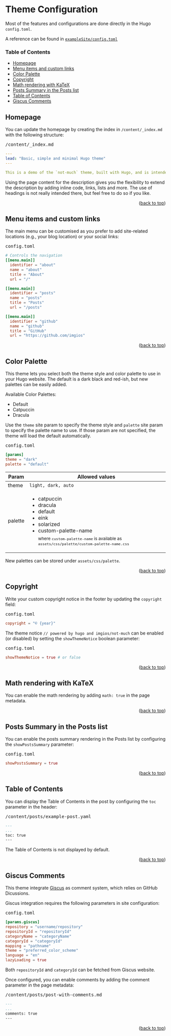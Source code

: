 <a id="readme-top"></a><h1>Theme Configuration</h1>

Most of the features and configurations are done directly in the Hugo `config.toml`.

A reference can be found in [`exampleSite/config.toml`](https://github.com/imgios/not-much/blob/main/exampleSite/config.toml)

### Table of Contents

- [Homepage](#homepage)
- [Menu items and custom links](#menu-items-and-custom-links)
- [Color Palette](#color-palette)
- [Copyright](#copyright)
- [Math rendering with KaTeX](#math-rendering-with-katex)
- [Posts Summary in the Posts list](#posts-summary-in-the-posts-list)
- [Table of Contents](#table-of-contents)
- [Giscus Comments](#giscus-comments)

## Homepage

You can update the homepage by creating the index in `/content/_index.md` with the following structure:

<kbd>/content/_index.md</kbd>
```yaml
---
lead: "Basic, simple and minimal Hugo theme"
---

This is a demo of the `not-much` theme, built with Hugo, and is intended to be trouble-free. Explore it to see what `not-much` has to offer.
```

Using the page content for the description gives you the flexibility to extend the description by adding inline code, links, lists and more. The use of headings is not really intended there, but feel free to do so if you like.

<p align="right">(<a href="#readme-top">back to top</a>)</p>

## Menu items and custom links

The main menu can be customised as you prefer to add site-related locations (e.g., your blog location) or your social links:

<kbd>config.toml</kbd>
```toml
# Controls the navigation
[[menu.main]]
  identifier = "about"
  name = "about"
  title = "About"
  url = "/"

[[menu.main]]
  identifier = "posts"
  name = "posts"
  title = "Posts"
  url = "/posts"

[[menu.main]]
  identifier = "github"
  name = "github"
  title = "GitHub"
  url = "https://github.com/imgios"
```

<p align="right">(<a href="#readme-top">back to top</a>)</p>

## Color Palette

This theme lets you select both the theme style and color palette to use in your Hugo website. The default is a dark black and red-ish, but new palettes can be easily added.

Available Color Palettes:
- Default
- Catpuccin
- Dracula

Use the `theme` site param to specify the theme style and `palette` site param to specify the palette name to use. If those param are not specified, the theme will load the default automatically.

<kbd>config.toml</kbd>
```toml
[params]
theme = "dark"
palette = "default"
```

| Param | Allowed values |
|-------|----------------|
| theme | `light, dark, auto` |
| palette | <ul><li>catpuccin</li><li>dracula</li><li>default</li><li>eink</li><li>solarized</li><li>custom-palette-name<br/><sub>where `custom-palette-name` is available as `assets/css/palette/custom-palette-name.css`</sub></li> |

New palettes can be stored under `assets/css/palette`.

<p align="right">(<a href="#readme-top">back to top</a>)</p>

## Copyright

Write your custom copyright notice in the footer by updating the `copyright` field:

<kbd>config.toml</kbd>
```toml
copyright = "© {year}"
```

The theme notice `// powered by hugo and imgios/not-much` can be enabled (or disabled) by setting the `showThemeNotice` boolean parameter:

<kbd>config.toml</kbd>
```toml
showThemeNotice = true # or false
```

<p align="right">(<a href="#readme-top">back to top</a>)</p>

## Math rendering with KaTeX

You can enable the math rendering by adding `math: true` in the page metadata.

<p align="right">(<a href="#readme-top">back to top</a>)</p>

## Posts Summary in the Posts list

You can enable the posts summary rendering in the Posts list by configuring the `showPostsSummary` parameter:

<kbd>config.toml</kbd>
```toml
showPostsSummary = true
```

<p align="right">(<a href="#readme-top">back to top</a>)</p>

## Table of Contents

You can display the Table of Contents in the post by configuring the `toc` parameter in the header:

<kbd>/content/posts/example-post.yaml</kbd>
```markdown
---
...
toc: true
---
```

The Table of Contents is not displayed by default.

<p align="right">(<a href="#readme-top">back to top</a>)</p>

## Giscus Comments

This theme integrate [Giscus](https://giscus.app/) as comment system, which relies on GitHub Dicussions.

Giscus integration requires the following parameters in site configuration:

<kbd>config.toml</kbd>
```toml
[params.giscus]
repository = "username/repository"
repositoryId = "repositoryId"
categoryName = "categoryName"
categoryId = "categoryId"
mapping = "pathname"
theme = "preferred_color_scheme"
language = "en"
lazyLoading = true
```

Both `repositoryId` and `categoryId` can be fetched from Giscus website.

Once configured, you can enable comments by adding the comment parameter in the page metadata:

<kbd>/content/posts/post-with-comments.md</kbd>
```markdown
---
...
comments: true
---
```

<p align="right">(<a href="#readme-top">back to top</a>)</p>